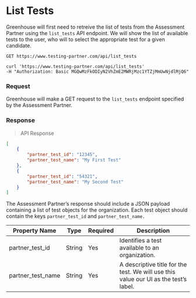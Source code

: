 # List Tests

Greenhouse will first need to retreive the list of tests from the Assessment Partner using the `list_tests` API endpoint. We will show the list of available tests to the user, who will to select the appropriate test for a given candidate. 

`GET https://www.testing-partner.com/api/list_tests`

```shell
curl 'https://www.testing-partner.com/api/list_tests'
-H "Authorization: Basic MGQwMzFkODIyN2VhZmE2MWRjMzc1YTZjMmUwNjdlMjQ6"
```

### Request

Greenhouse will make a GET request to the `list_tests` endpoint specified by the Assessment Partner.

### Response

> API Response

```json
[
	{
		"partner_test_id": "12345",
		"partner_test_name": "My First Test" 
	},
	{
		"partner_test_id": "54321",
		"partner_test_name": "My Second Test"
	}
]
```


The Assessment Partner’s response should include a JSON payload containing a list of test objects for the organization. Each test object should contain the keys `partner_test_id` and `partner_test_name.`



Property Name | Type | Required | Description
-------------- | -------------- | -------------- | --------------
partner_test_id | String | Yes | Identifies a test available to an organization.
partner_test_name | String | Yes | A descriptive title for the test. We will use this value our UI as the test’s label.
